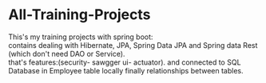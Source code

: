 # All-Training-Projects
This's my training projects with spring boot:  
contains dealing with Hibernate, JPA, Spring Data JPA and Spring data Rest (which don't need DAO or Service).  
that's features:(security- sawgger ui- actuator). 
and connected to SQL Database in Employee table locally
finally relationships between tables.
